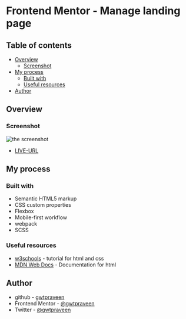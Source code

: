 # Frontend Mentor - Manage landing page

## Table of contents

- [Overview](#overview)
  - [Screenshot](#screenshot)
- [My process](#my-process)
  - [Built with](#built-with)
  - [Useful resources](#useful-resources)
- [Author](#author)

## Overview

### Screenshot

![the screenshot](./Screenshot.png)

- [LIVE-URL]()

## My process

### Built with

- Semantic HTML5 markup
- CSS custom properties
- Flexbox
- Mobile-first workflow
- webpack
- SCSS

### Useful resources

- [w3schools](https://www.w3schools.com/) - tutorial for html and css
- [MDN Web Docs](https://developer.mozilla.org/en-US/docs/Web/HTML) - Documentation for html

## Author

- github - [gwtpraveen](https://github.com/gwtpraveen)
- Frontend Mentor - [@gwtpraveen](https://www.frontendmentor.io/profile/gwtpraveen)
- Twitter - [@gwtpraveen](https://twitter.com/gwtPraveen)